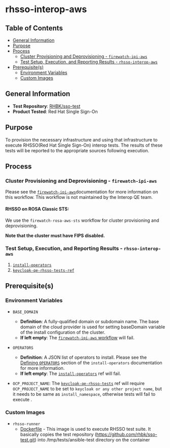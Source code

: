 # rhsso-interop-aws<!-- omit from toc -->

## Table of Contents<!-- omit from toc -->
- [General Information](#general-information)
- [Purpose](#purpose)
- [Process](#process)
  - [Cluster Provisioning and Deprovisioning - `firewatch-ipi-aws`](#cluster-provisioning-and-deprovisioning---firewatch-ipi-aws)
  - [Test Setup, Execution, and Reporting Results - `rhsso-interop-aws`](#test-setup-execution-and-reporting-results---rhsso-interop-aws)
- [Prerequisite(s)](#prerequisites)
  - [Environment Variables](#environment-variables)
  - [Custom Images](#custom-images)

## General Information

- **Test Repository**: [RHBK/sso-test](https://github.com/rhbk/sso-test.git)
- **Product Tested**: Red Hat Single Sign-On

## Purpose

To provision the necessary infrastructure and using that infrastructure to execute RHSSO(Red Hat Single Sign-On) interop tests. The results of these tests will be reported to the appropriate sources following execution.

## Process


### Cluster Provisioning and Deprovisioning - `firewatch-ipi-aws`

Please see the [`firewatch-ipi-aws`](https://steps.ci.openshift.org/workflow/firewatch-ipi-aws)documentation for more information on this workflow. This workflow is not maintained by the Interop QE team.

#### RHSSO on ROSA Classic STS:

We use the `firewatch-rosa-aws-sts` workflow for cluster provisioning and deprovisioning.

**Note that the cluster must have FIPS disabled.**

### Test Setup, Execution, and Reporting Results - `rhsso-interop-aws`

1. [`install-operators`](../../../step-registry/install-operators/README.md)
2. [`keycloak-qe-rhsso-tests-ref`](../../../step-registry/keycloak-qe/rhsso/README.md)

## Prerequisite(s)

### Environment Variables

- `BASE_DOMAIN`
  - **Definition**: A fully-qualified domain or subdomain name. The base domain of the cloud provider is used for setting baseDomain variable of the install configuration of the cluster.
  - **If left empty**: The [`firewatch-ipi-aws` workflow](../../../step-registry/firewatch/ipi/aws/firewatch-ipi-aws-workflow.yaml) will fail.

- `OPERATORS`
  - **Definition**: A JSON list of operators to install. Please see the [Defining `OPERATORS`](../../../step-registry/install-operators/README.md#defining-operators) section of the `install-operators` documentation for more information.
  - **If left empty**: The [`install-operators`](../../../step-registry/install-operators/README.md) ref will fail.

- `OCP_PROJECT_NAME`: The [`keycloak-qe-rhsso-tests`](../../../step-registry/keycloak-qe/rhsso/README.md) ref will require `OCP_PROJECT_NAME` to be set to `keycloak or any other project name`, but it needs to be same as `install_namespace`, otherwise tests will fail to execute .


### Custom Images
- `rhsso-runner`
  - [Dockerfile](https://github.com/rhbk/sso-test/blob/main/docker-container-executor/Dockerfile) - This image is used to execute RHSSO test suite. It basically copies the test repository (https://github.com/rhbk/sso-test.git) into /tmp/tests/ansible-test directory on the container


